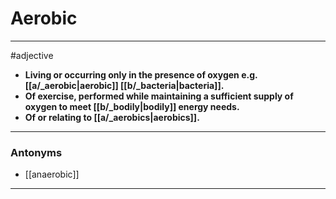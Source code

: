 # Aerobic
---
#adjective
- **Living or occurring only in the presence of oxygen e.g. [[a/_aerobic|aerobic]] [[b/_bacteria|bacteria]].**
- **Of exercise, performed while maintaining a sufficient supply of oxygen to meet [[b/_bodily|bodily]] energy needs.**
- **Of or relating to [[a/_aerobics|aerobics]].**
---
### Antonyms
- [[anaerobic]]
---
